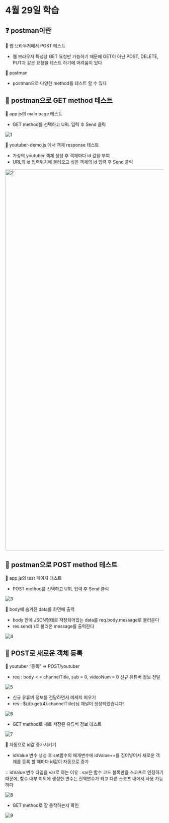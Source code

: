 # 4월 29일 학습

## ❓ postman이란

🔸 웹 브라우저에서 POST  테스트

- 웹 브라우저 특성상 GET 요청만 가능하기 때문에 GET이 아닌 POST, DELETE, PUT과 같은 요청을 테스트 하기에 어려움이 있다

🔸 postman

- postman으로 다양한 method를 테스트 할 수 있다

## 📌 postman으로 GET method 테스트

🔸 app.js의 main page 테스트

- GET method를 선택하고 URL 입력 후 Send 클릭

![1](https://github.com/HarryKim24/Youtuber-register/assets/134269606/b79c8d65-5b0a-4124-8d17-01f97a1e65f8)

🔸 youtuber-demo.js 에서  객체 response 테스트

- 가상의 youtuber 객체 생성 후 객체마다 id 값을 부여
- URL의 id 입력위치에 불러오고 싶은 객체의 id 입력 후 Send 클릭

<img width="1211" alt="2" src="https://github.com/HarryKim24/Youtuber-register/assets/134269606/9d80d89b-60e7-4472-b95b-33fafc4c53ff">

## 📌 postman으로 POST method 테스트

🔸 app.js의 test 페이지 테스트

- POST method를 선택하고  URL 입력 후 Send 클릭

![3](https://github.com/HarryKim24/Youtuber-register/assets/134269606/727767f2-78c1-4955-9d92-36926f02de6c)

🔸 body에 숨겨진 data를 화면에 출력

- body 안에 JSON형태로 저장되어있는 data를  req.body.message로 불러온다
- res.send( )로 불러온 message를 출력한다

![4](https://github.com/HarryKim24/Youtuber-register/assets/134269606/b09bb8cd-76fb-4994-ae4f-7911d3af1ac4)

## 📌 POST로 새로운 객체 등록

🔸 youtuber “등록” ⇒ POST/youtuber

- req : body < = channelTitle, sub = 0, videoNum = 0 신규 유튜버 정보 전달

![5](https://github.com/HarryKim24/Youtuber-register/assets/134269606/6e2e42ce-c42d-4ff3-a4bb-94918cdf9222)

- 신규 유튜버 정보를 전달하면서 메세지 띄우기
- res : ${db.get(4).channelTitle}님 채널이 생성되었습니다!

![6](https://github.com/HarryKim24/Youtuber-register/assets/134269606/d331c004-ee79-4e2b-b7ad-410fad3ec248)

- GET method로 새로 저장된 유튜버 정보 테스트

![7](https://github.com/HarryKim24/Youtuber-register/assets/134269606/847d7938-d3ab-469c-9cfc-8216e416b827)

🔸 자동으로 id값 증가시키기

- idValue 변수 생성 후 set함수의 매개변수에 idValue++를 집어넣어서 새로운 객체를 등록 할 때마다 id값이 자동으로 증가

💡 idValue 변수 타입을 var로 하는 이유 : var은 함수 코드 블록만을 스코프로 인정하기 때문에, 함수 내부 이외에 생성한 변수는 전역변수가 되고 다른 스코프 내에서 사용 가능하다

![8](https://github.com/HarryKim24/Youtuber-register/assets/134269606/ebb91b47-2114-4b5e-8d0e-995db127cc22)

- GET method로 잘 동작하는지 확인

![9](https://github.com/HarryKim24/Youtuber-register/assets/134269606/fd62013d-e284-4518-831c-d231bf58d14c)
